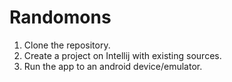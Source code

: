 Randomons
==================

1. Clone the repository.
1. Create a project on Intellij with existing sources.
1. Run the app to an android device/emulator.